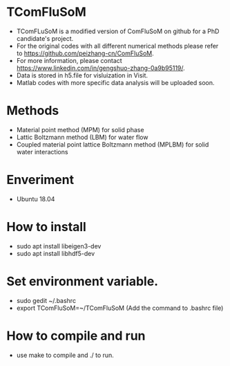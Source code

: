 # TComFluSoM
- TComFLuSoM is a modified version of ComFluSoM on github for a PhD candidate's project.
- For the original codes with all different numerical methods please refer to https://github.com/peizhang-cn/ComFluSoM.
- For more information, please contact https://www.linkedin.com/in/gengshuo-zhang-0a9b95119/.
- Data is stored in h5.file for visluization in Visit.
- Matlab codes with more specific data analysis will be uploaded soon.

# Methods
- Material point method (MPM) for solid phase
- Lattic Boltzmann method (LBM) for water flow
- Coupled material point lattice Boltzmann method (MPLBM) for solid water interactions

# Enveriment
- Ubuntu 18.04

# How to install
- sudo apt install libeigen3-dev
- sudo apt install libhdf5-dev

# Set environment variable.
- sudo gedit ~/.bashrc
- export TComFluSoM=~/TComFluSoM (Add the command to .bashrc file)


# How to compile and run
- use make to compile and ./ to run.

